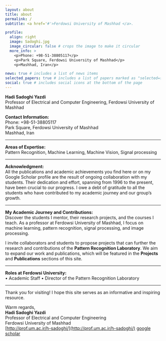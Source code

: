 ```yaml
---
layout: about
title: about
permalink: /
subtitle: <a href='#'>Ferdowsi University of Mashhad </a>. 

profile:
  align: right
  image: Sadoghi.jpg
  image_circular: false # crops the image to make it circular
  more_info: >
    <p>Phone: +98-51-38805117</p>
    <p>Park Square, Ferdowsi University of Mashhad</p>
    <p>Mashhad, Iran</p>

news: true # includes a list of news items
selected_papers: true # includes a list of papers marked as "selected={true}"
social: true # includes social icons at the bottom of the page
---
```


**Hadi Sadoghi Yazdi**  
Professor of Electrical and Computer Engineering, Ferdowsi University of Mashhad

**Contact Information:**  
Phone: +98-51-38805117  
Park Square, Ferdowsi University of Mashhad  
Mashhad, Iran

---

**Areas of Expertise:**  
Pattern Recognition, Machine Learning, Machine Vision, Signal processing

---

**Acknowledgment:**  
All the publications and academic achievements you find here or on my Google Scholar profile are the result of ongoing collaboration with my students. Their dedication and effort, spanning from 1996 to the present, have been crucial to our progress. I owe a debt of gratitude to all the students who have contributed to my academic journey and our group’s growth.

---

**My Academic Journey and Contributions:**  
Discover the students I mentor, their research projects, and the courses I teach. As a professor at Ferdowsi University of Mashhad, I focus on machine learning, pattern recognition, signal processing, and image processing.

I invite collaborators and students to propose projects that can further the research and contributions of the **Pattern Recognition Laboratory**. We aim to expand our work and publications, which will be featured in the **Projects** and **Publications** sections of this site.

---

**Roles at Ferdowsi University:**  
• Academic Staff 
• Director of the Pattern Recognition Laboratory

---
Thank you for visiting! I hope this site serves as an informative and inspiring resource.

Warm regards,  
**Hadi Sadoghi Yazdi**  
Professor of Electrical and Computer Engineering  
Ferdowsi University of Mashhad  
[http://prof.um.ac.ir/h-sadoghi/](http://prof.um.ac.ir/h-sadoghi/)
[google scholar](https://scholar.google.com/citations?user=wEBTP4oAAAAJ&hl=en)

